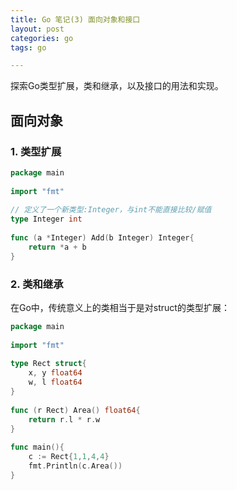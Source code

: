 ```yaml
---
title: Go 笔记(3) 面向对象和接口
layout: post
categories: go
tags: go

---
```

   
探索Go类型扩展，类和继承，以及接口的用法和实现。
 
## 面向对象
 
### 1. 类型扩展

```go
package main
	
import "fmt"
	
// 定义了一个新类型:Integer，与int不能直接比较/赋值
type Integer int
	
func (a *Integer) Add(b Integer) Integer{
    return *a + b
}
```
	
### 2. 类和继承
	
在Go中，传统意义上的类相当于是对struct的类型扩展：

```go
package main
	
import "fmt"
	
type Rect struct{
    x, y float64
    w, l float64
}
	
func (r Rect) Area() float64{
    return r.l * r.w
}
	
func main(){
    c := Rect{1,1,4,4}
    fmt.Println(c.Area())
}
```

<!--more->

Go中的继承通过匿名组合实现：

```go
package main
	
import "fmt"
	
type Base struct {
    Name string
}
func (base *Base) Foo() {
    fmt.Println("Base Foo()")
}
func (base *Base) Bar() {
    fmt.Println("Base Bar()")
}
// 以组合的方式 定义继承
// 当derive.xxx在Derive中未找到时，将从基类Base中查找
// 也可通过derive.Base.xxx直接引用基类Base的方法或成员
type Derive struct {
    Base
    age int // 这里的同名成员将覆盖Base中的成员
}
// 重写基类方法
func (d *Derive) Bar() {
    fmt.Println("Derive Bar()")
}
	
func main(){
    b := Base{"name"}
    d := Derive{b, 99}
    d.Foo() // == d.Base.Foo() 语法糖，Foo()函数的接收者只能是Base*
    d.Bar()
    fmt.Println(d.Name,d.age)
}
```

还可以以指针的方式从一个类型派生：

```go
type Derive struct {
    *Base
    ...
}
```

这个时候Derive的初始化需要提供一个Base的指针，它存在的意义类似于C++中的虚基类，Go将C++面向对象中一些”黑盒子”放到了台面上来，如this指针(作为一个特殊的参数显现出来)，虚函数表(Go中不允许派生类指针到基类指针的隐式转换，也就无需虚函数表来实现多态)，虚基类(通过显式基类指针，简洁明了的实现了这一需求)。

Go中没有private public等关键字，要使符号对其它包可见，则需要将该符号定义为大写字母开头。如Base中的Name能被其它引用了Base所在包的代码访问到，而Derive中age则不能。Go中没有类级别的访问控制。

## 接口

接口(interface)是一系列方法声明的组合，同时它本身也是一个类型。

### 1. 非侵入式接口

侵入式接口是指实现类需要明确声明实现了某个接口，目前C++/Java等语言均为侵入式接口。这类接口的缺点是类的实现方需要知道需求方需要的接口，并提前实现这些接口。这给类设计带来很大困难，因为设计类的时候，你并不知道也不应该关心它会被怎么使用。

GO中的接口是非侵入式的，接口与类分离，类只需要关心它应该有那些功能(函数)，而无需操心其应该满足哪些接口(契约)，**一个类只要实现了某个接口的所有函数，那么它就实现了这个接口**：

```go
type IReader interface{
    Read(buf []byte) (n int, err error)
}
	
type IWriter interface{
    Write(buf []byte) (n int, err error)
}
	
type IFile interface{
    Read(buf []byte) (n int, err error)
    Write(buf []byte) (n int, err error)
}
	
type IStream interface{
    Read(buf []byte) (n int, err error)
    Write(buf []byte) (n int, err error)
}
	
type IDevice interface{
    Name() string
}
	
// File定义无需指定实现接口，直接实现其方法即可
// 根据File类的实现，可以得到：
// File类实现了 IDevice接口
// File*类实现了以上所有接口
type File struct {
    // ...
}
func (f *File) Read(buf []byte) (n int, err error){
    // ...
    return
}
func (f *File) Write(buf []byte) (n int, err error){
    // ...
    return
}
func (f File) Name() (s string){
    return
}
```

Go的非侵入式接口的意义：

1. Go语言的标准库，没有复杂的继承树，接口与类之间是平坦的，无需绘制类库的继承树图。
2. 实现类的时候，只需要关心自己应该提供哪些方法(自身功能)，不用再纠结实现哪些接口，接口由使用方按需定义，而不用事前规划。
3. 不用为了实现一个接口而导入一个包，因为多引用一个外部的包，就意味着更多的耦合。接口由使用方按自身需求来定义，使用方无需关心是否有其他模块定义过类似的接口。

### 2. 接口赋值

由于接口本身是一种类型，因此它可被赋值。接口赋值分为两种：将对象赋值给接口和将接口赋值给接口：

{% codeblock lang:go %}
	// 1. 将对象赋值给接口
	// 赋值条件：对象需实现该接口
	f := File{}
	// ok
	var I1 IDevice = f
	// ok. Go会根据 func (f File) Name() 自动生成 func (f *file) Name()方法
	var I2 IDevice = &f
	// error. File类实现的IFile接口中，有函数的接收者为File*
	// func (f *File) Read(buf []byte) 不能转化为 func (f File) Read(buf []byte)
	// 因为前者可能在函数中改变f，后者不能，可能造成语义上的不一致
	var I3 IFile = f
	// ok
	var I4 IFile = &f
	// 赋值完成之后 可通过接口直接调用对象方法
	I1.Name()
	
	
	// 2. 将接口赋值给接口
	// 赋值条件：左值接口需是右值接口的子集
	var I5 IReader = I1 // error
	var I6 IFile   = I3 // ok
	var I7 IReader = I3 // ok
{% endcodeblock %}

### 3. 接口查询
既然我们可以将对象或者接口赋值给接口，那么也应该有方法能让我们从一个接口查询出其指向对象的类型信息和接口信息：

	f := File{}
	// 接口查询
	var I1 IDevice = f
	// 判断接口I1指向的对象是否实现了IFile接口
	I2, ok := I1.(IFile) // ok = false File类型没有实现IFile接口 File*类型实现了
	    
	// 类型查询
	// 方法一 type assertions
	f2, ok := I1.(File) // ok = true
	// 方法二 type switch
	// X.(type)方法只能用在switch语句中
	switch(I1.(type)){
	    case int:       // 如果I1指向的对象为int
	    case File:      // 如果I1指向的对象为File
	    ...
	}


### 4. 接口组合

前面的IFile接口定义等价于：

```go
type IFile interface{
    IReader
    IWriter
}
```

接口组合可以以更简便的方式复用接口类似于类继承，只不过没有成员变量。

### 5. 空接口

在Go中的任何对象都满足空接口`interface{}`，所以`interface{}`可以指向任何对象：

```go
var v1 interface{} = 1
var v2 interface{} = "abc"
var v3 interface{} = struct{ x int }{1}
var v4 interface{} = v3
```
	
`interface{}`比C++中的`void*`更强大，比`template<>`更灵活，结合接口查询和反射，构建底层代码变得非常容易。

### 6. 反射

简单概括，反射一种检查存储在接口变量(任意类型值)中的“类型-值对”的机制。任何接口变量(包括空接口变量)都包含了其对应的具体类型和值信息：

```go
var f = new(File)
var r IReader
r = f
fmt.Println(reflect.TypeOf(r), reflect.ValueOf(r))
// 输出: *main.File &{}
var w IWriter
w = r.(IWriter)
...
```

IReader接口变量只提供了访问Read方法的能力，但其接口变量仍然保存了有关该值的所有类型信息，因此我们可以通过接口查询得到IWriter接口变量。接口的静态类型决定了哪些方法可以通过接口变量调用，但接口变量本身可能包含更大的方法集。

有了这个机制，我们才能通过反射从任意接口变量，获取对象完整的属性。关于反射的API都在reflect包中提供，通过`reflect.TypeOf`和`reflect.ValueOf`获取接口变量的Type和Value，reflect为Type和Value提供了大量的方法，如`Type.Kind()`,`Value.Interface()`等。

现在我们尝试通过反射修改接口变量的值：


	var x float64 = 3.4
	v := reflect.ValueOf(x)
	v.Set(4.1) // error: cannot use 4.1 (type float64) as type reflect.Value in argument to v.Set


由于在`refect.ValueOf(x)`中操作的是x的拷贝，因此实际上v.Set即使能操作成功，也不能如我们预期一般修改x的值。因此reflect提供`Value.CanSet()`来辨别这类不能成功修改的值：

>> CanSet reports whether the value of v can be changed. A Value can be changed only if it is addressable and was not obtained by the use of unexported struct fields. If CanSet returns false, calling Set or any type-specific setter (e.g., SetBool, SetInt) will panic.

我们可以通过*float64类型的反射来修改x的值:

```go
var x float64 = 3.4
p := reflect.ValueOf(&x)
fmt.Println("type of p:", p.Type())
fmt.Println("CanSet of p:" , p.CanSet())
v := p.Elem()
fmt.Println("CanSet of v:" , v.CanSet())
// v的地址是有效的(保存在p.Value()中) 因此可以修改
v.SetFloat(7.1)
fmt.Println(v.Interface())
fmt.Println(x)
// 输出:
// type of p: *float64
// CanSet of p: false
// CanSet of v: true
// 7.1
// 7.1
```

推荐阅读:

1. 接口和反射的好文：https://blog.go-zh.org/laws-of-reflection


